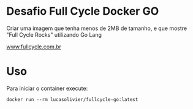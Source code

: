 # Desafio Full Cycle Docker GO

Criar uma imagem que tenha menos de 2MB de tamanho, e que mostre "Full Cycle Rocks" utilizando Go Lang

www.fullcycle.com.br

# Uso

Para iniciar o container execute: 

`docker run --rm lucasolivier/fullcycle-go:latest`
